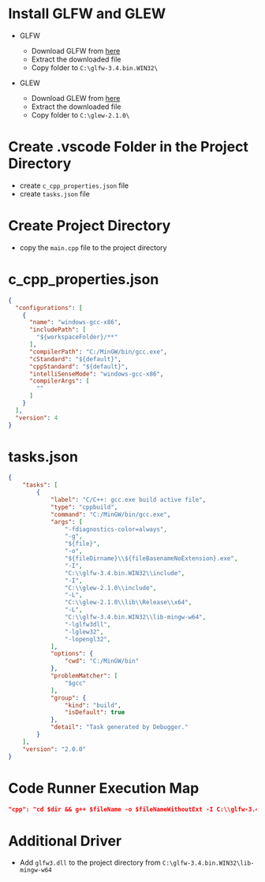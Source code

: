 
# Install GLFW and GLEW

+ GLFW
  + Download GLFW from [here](https://www.glfw.org/download.html)
  + Extract the downloaded file
  + Copy folder to `C:\glfw-3.4.bin.WIN32\`

+ GLEW
  + Download GLEW from [here](http://glew.sourceforge.net/)
  + Extract the downloaded file
  + Copy folder to `C:\glew-2.1.0\`


# Create .vscode Folder in the Project Directory
- create `c_cpp_properties.json` file
- create `tasks.json` file

# Create Project Directory
+ copy the `main.cpp` file to the project directory


# c_cpp_properties.json


```json
{
  "configurations": [
    {
      "name": "windows-gcc-x86",
      "includePath": [
        "${workspaceFolder}/**"
      ],
      "compilerPath": "C:/MinGW/bin/gcc.exe",
      "cStandard": "${default}",
      "cppStandard": "${default}",
      "intelliSenseMode": "windows-gcc-x86",
      "compilerArgs": [
        ""
      ]
    }
  ],
  "version": 4
}
```

# tasks.json

```json
{
    "tasks": [
        {
            "label": "C/C++: gcc.exe build active file",
            "type": "cppbuild",
            "command": "C:/MinGW/bin/gcc.exe",
            "args": [
                "-fdiagnostics-color=always",
                "-g",
                "${file}",
                "-o",
                "${fileDirname}\\${fileBasenameNoExtension}.exe",
                "-I",
                "C:\\glfw-3.4.bin.WIN32\\include",
                "-I",
                "C:\\glew-2.1.0\\include",
                "-L",
                "C:\\glew-2.1.0\\lib\\Release\\x64",
                "-L",
                "C:\\glfw-3.4.bin.WIN32\\lib-mingw-w64",
                "-lglfw3dll",
                "-lglew32",
                "-lopengl32",
            ],
            "options": {
                "cwd": "C:/MinGW/bin"
            },
            "problemMatcher": [
                "$gcc"
            ],
            "group": {
                "kind": "build",
                "isDefault": true
            },
            "detail": "Task generated by Debugger."
        }
    ],
    "version": "2.0.0"
}
```


# Code Runner Execution Map

```json
"cpp": "cd $dir && g++ $fileName -o $fileNameWithoutExt -I C:\\glfw-3.4.bin.WIN32\\include -I C:\\glew-2.1.0\\include -L C:\\glew-2.1.0\\lib\\Release\\x64 -L C:\\glfw-3.4.bin.WIN32\\lib-mingw-w64 -lglfw3dll -lglew32 -lopengl32 && ./$fileNameWithoutExt",
````




# Additional Driver

+ Add `glfw3.dll` to the project directory from `C:\glfw-3.4.bin.WIN32\lib-mingw-w64`
